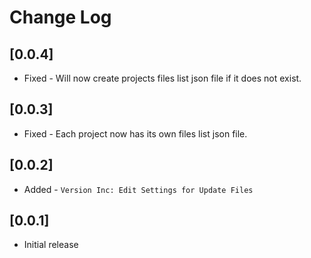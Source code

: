 # Change Log

## [0.0.4]
- Fixed - Will now create projects files list json file if it does not exist.

## [0.0.3]
- Fixed - Each project now has its own files list json file.

## [0.0.2]
- Added - `Version Inc: Edit Settings for Update Files`

## [0.0.1]

- Initial release
